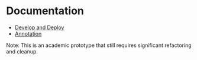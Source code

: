 # Documentation

- [Develop and Deploy](./develop_and_deploy.md)
- [Annotation](./annotation.md)

Note: This is an academic prototype that still requires significant refactoring and cleanup.